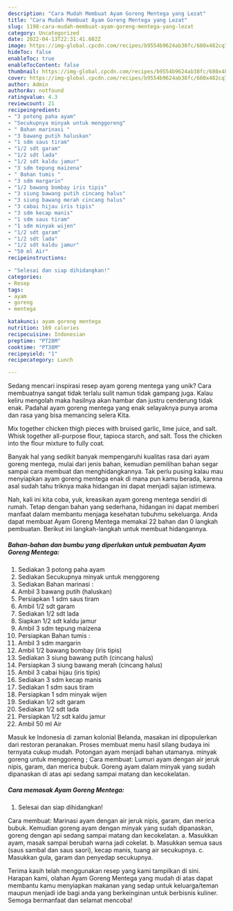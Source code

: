 ```yaml
---
description: "Cara Mudah Membuat Ayam Goreng Mentega yang Lezat"
title: "Cara Mudah Membuat Ayam Goreng Mentega yang Lezat"
slug: 1198-cara-mudah-membuat-ayam-goreng-mentega-yang-lezat
category: Uncategorized
date: 2022-04-13T22:31:41.602Z
image: https://img-global.cpcdn.com/recipes/b9554b9624ab38fc/680x482cq70/ayam-goreng-mentega-foto-resep-utama.jpg
hideToc: false
enableToc: true
enableTocContent: false
thumbnail: https://img-global.cpcdn.com/recipes/b9554b9624ab38fc/680x482cq70/ayam-goreng-mentega-foto-resep-utama.jpg
cover: https://img-global.cpcdn.com/recipes/b9554b9624ab38fc/680x482cq70/ayam-goreng-mentega-foto-resep-utama.jpg
author: Admin
authorAv: notfound
ratingvalue: 4.3
reviewcount: 21
recipeingredient:
- "3 potong paha ayam"
- "Secukupnya minyak untuk menggoreng"
- " Bahan marinasi "
- "3 bawang putih haluskan"
- "1 sdm saus tiram"
- "1/2 sdt garam"
- "1/2 sdt lada"
- "1/2 sdt kaldu jamur"
- "3 sdm tepung maizena"
- " Bahan tumis "
- "3 sdm margarin"
- "1/2 bawang bombay iris tipis"
- "3 siung bawang putih cincang halus"
- "3 siung bawang merah cincang halus"
- "3 cabai hijau iris tipis"
- "3 sdm kecap manis"
- "1 sdm saus tiram"
- "1 sdm minyak wijen"
- "1/2 sdt garam"
- "1/2 sdt lada"
- "1/2 sdt kaldu jamur"
- "50 ml Air"
recipeinstructions:

- "Selesai dan siap dihidangkan!"
categories:
- Resep
tags:
- ayam
- goreng
- mentega

katakunci: ayam goreng mentega 
nutrition: 169 calories
recipecuisine: Indonesian
preptime: "PT28M"
cooktime: "PT38M"
recipeyield: "1"
recipecategory: Lunch

---
```





Sedang mencari inspirasi resep ayam goreng mentega yang unik? Cara membuatnya sangat tidak terlalu sulit namun tidak gampang juga. Kalau keliru mengolah maka hasilnya akan hambar dan justru cenderung tidak enak. Padahal ayam goreng mentega yang enak selayaknya punya aroma dan rasa yang bisa memancing selera Kita.





Mix together chicken thigh pieces with bruised garlic, lime juice, and salt. Whisk together all-purpose flour, tapioca starch, and salt. Toss the chicken into the flour mixture to fully coat.

Banyak hal yang sedikit banyak mempengaruhi kualitas rasa dari ayam goreng mentega, mulai dari jenis bahan, kemudian pemilihan bahan segar sampai cara membuat dan menghidangkannya. Tak perlu pusing kalau mau menyiapkan ayam goreng mentega enak di mana pun kamu berada, karena asal sudah tahu triknya maka hidangan ini dapat menjadi sajian istimewa.






Nah, kali ini kita coba, yuk, kreasikan ayam goreng mentega sendiri di rumah. Tetap dengan bahan yang sederhana, hidangan ini dapat memberi manfaat dalam membantu menjaga kesehatan tubuhmu sekeluarga. Anda dapat membuat Ayam Goreng Mentega memakai 22 bahan dan 0 langkah pembuatan. Berikut ini langkah-langkah untuk membuat hidangannya.

<!--inarticleads1-->

##### Bahan-bahan dan bumbu yang diperlukan untuk pembuatan Ayam Goreng Mentega:

1. Sediakan 3 potong paha ayam
1. Sediakan Secukupnya minyak untuk menggoreng
1. Sediakan  Bahan marinasi :
1. Ambil 3 bawang putih (haluskan)
1. Persiapkan 1 sdm saus tiram
1. Ambil 1/2 sdt garam
1. Sediakan 1/2 sdt lada
1. Siapkan 1/2 sdt kaldu jamur
1. Ambil 3 sdm tepung maizena
1. Persiapkan  Bahan tumis :
1. Ambil 3 sdm margarin
1. Ambil 1/2 bawang bombay (iris tipis)
1. Sediakan 3 siung bawang putih (cincang halus)
1. Persiapkan 3 siung bawang merah (cincang halus)
1. Ambil 3 cabai hijau (iris tipis)
1. Sediakan 3 sdm kecap manis
1. Sediakan 1 sdm saus tiram
1. Persiapkan 1 sdm minyak wijen
1. Sediakan 1/2 sdt garam
1. Sediakan 1/2 sdt lada
1. Persiapkan 1/2 sdt kaldu jamur
1. Ambil 50 ml Air


Masuk ke Indonesia di zaman kolonial Belanda, masakan ini dipopulerkan dari restoran peranakan. Proses membuat menu hasil silang budaya ini ternyata cukup mudah. Potongan ayam menjadi bahan utamanya. minyak goreng untuk menggoreng ; Cara membuat: Lumuri ayam dengan air jeruk nipis, garam, dan merica bubuk. Goreng ayam dalam minyak yang sudah dipanaskan di atas api sedang sampai matang dan kecokelatan. 

<!--inarticleads2-->

##### Cara memasak Ayam Goreng Mentega:


1. Selesai dan siap dihidangkan!

Cara membuat: Marinasi ayam dengan air jeruk nipis, garam, dan merica bubuk. Kemudian goreng ayam dengan minyak yang sudah dipanaskan, goreng dengan api sedang sampai matang dan kecokelatan. a. Masukkan ayam, masak sampai berubah warna jadi cokelat. b. Masukkan semua saus (saus sambal dan saus saori), kecap manis, tuang air secukupnya. c. Masukkan gula, garam dan penyedap secukupnya. 

Terima kasih telah menggunakan resep yang kami tampilkan di sini. Harapan kami, olahan Ayam Goreng Mentega yang mudah di atas dapat membantu kamu menyiapkan makanan yang sedap untuk keluarga/teman maupun menjadi ide bagi anda yang berkeinginan untuk berbisnis kuliner. Semoga bermanfaat dan selamat mencoba!
